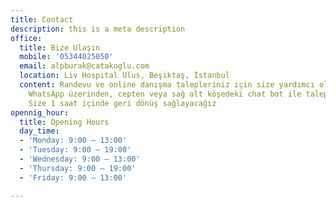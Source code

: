 ```yaml
---
title: Contact
description: this is a meta description
office:
  title: Bize Ulaşın
  mobile: '05344025050'
  email: alpburak@catakoglu.com
  location: Liv Hospital Ulus, Beşiktaş, İstanbul
  content: Randevu ve online danışma talepleriniz için size yardımcı olmaya hazırız.
    WhatsApp üzerinden, cepten veya sağ alt köşedeki chat bot ile taleplerinizi iletebilirsiniz.
    Size 1 saat içinde geri dönüş sağlayacağız
opennig_hour:
  title: Opening Hours
  day_time:
  - 'Monday: 9:00 – 13:00'
  - 'Tuesday: 9:00 – 19:00'
  - 'Wednesday: 9:00 – 13:00'
  - 'Thursday: 9:00 – 19:00'
  - 'Friday: 9:00 – 13:00'

---
```

